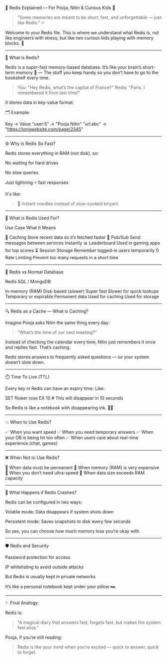 🧠 Redis Explained — For Pooja, Nitin & Curious Kids 💫

> “Some memories are meant to be short, fast, and unforgettable — just like Redis.” 🔥



Welcome to your Redis file. This is where we understand what Redis is, not like engineers with stress, but like two curious kids playing with memory blocks. 🎈


---

💭 What is Redis?

Redis is a super-fast memory-based database. It’s like your brain’s short-term memory 🧠 — The stuff you keep handy so you don’t have to go to the bookshelf every time.

> You: "Hey Redis, what’s the capital of France?" Redis: "Paris. I remembered it from last time!"



It stores data in key-value format.

🗂️ Example:

Key       →     Value
"user:5"  →     "Pooja Nitin"
"url:abc" →     "https://longwebsite.com/page/2345"


---

⚙️ Why is Redis So Fast?

Redis stores everything in RAM (not disk), so:

No waiting for hard drives

No slow queries

Just lightning ⚡ fast responses


It's like:

> 🍜 Instant noodles instead of slow-cooked biryani.




---

🔧 What is Redis Used For?

Use Case	What It Means

🔁 Caching	Store recent data so it’s fetched faster
📣 Pub/Sub	Send messages between services instantly
📊 Leaderboard	Used in gaming apps for top scores
⏳ Session Storage	Remember logged-in users temporarily
🔃 Rate Limiting	Prevent too many requests in a short time



---

🧸 Redis vs Normal Database

Redis	SQL / MongoDB

In-memory (RAM)	Disk-based (slower)
Super fast	Slower for quick lookups
Temporary or expirable	Permanent data
Used for caching	Used for storage



---

🔍 Redis as a Cache — What is Caching?

Imagine Pooja asks Nitin the same thing every day:

> "What’s the time of our next meeting?”



Instead of checking the calendar every time, Nitin just remembers it once and replies fast. That’s caching.

Redis stores answers to frequently asked questions — so your system doesn’t slow down.


---

⏱️ Time To Live (TTL)

Every key in Redis can have an expiry time. Like:

SET flower rose EX 10  # This will disappear in 10 seconds

So Redis is like a notebook with disappearing ink. 📝✨


---

💥 When to Use Redis?

✅ When you want speed
✅ When you need temporary answers
✅ When your DB is being hit too often
✅ When users care about real-time experience (chat, games)


---

❌ When Not to Use Redis?

🚫 When data must be permanent
🚫 When memory (RAM) is very expensive
🚫 When you don’t need ultra-speed
🚫 When data size exceeds RAM capacity


---

🛑 What Happens if Redis Crashes?

Redis can be configured in two ways:

Volatile mode: Data disappears if system shuts down

Persistent mode: Saves snapshots to disk every few seconds


So yes, you can choose how much memory loss you’re okay with.


---

🛡️ Redis and Security

Password protection for access

IP whitelisting to avoid outside attacks

But Redis is usually kept in private networks


It’s like a personal notebook kept under your pillow 🛏️.


---

✨ Final Analogy:

Redis is:

> “A magical diary that answers fast, forgets fast, but makes the system feel alive.”



Pooja, if you’re still reading:

> Redis is like your mind when you’re excited — quick to answer, quick to forget. 

